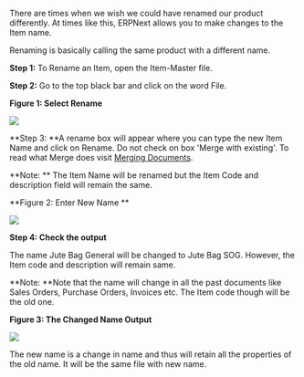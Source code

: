 There are times when we wish we could have renamed our product differently. At
times like this, ERPNext allows you to make changes to the Item name.

Renaming is basically calling the same product with a different name.

  

**Step 1:** To Rename an Item, open the Item-Master file.   

**Step 2:** Go to the top black bar and click on the word File.

  

**Figure 1: Select Rename**

![](assets/frappe_io/images/erpnext/rename-jute-bag-general.png)  

  

  

  

**Step 3: **A rename box will appear where you can type the new Item Name and click on Rename. Do not check on box 'Merge with existing'. To read what Merge does visit [Merging Documents](merging-documents).

  

**Note: ** The Item Name  will be renamed but the Item Code and description field will remain the same. 

  

**Figure 2: Enter New Name **

![](assets/frappe_io/images/erpnext/rename-jute-bag-sog.png)  

  

**Step 4: Check the output**

The name Jute Bag General will be changed to Jute Bag SOG. However, the Item
code and description will remain same.

**Note: **Note that the name will change in all the past documents like Sales Orders, Purchase Orders, Invoices etc. The Item code though will be the old one.

  

**Figure 3: The Changed Name Output**

![](assets/frappe_io/images/erpnext/rename-output.png)  

  

The new name is a change in name and thus will retain all the properties of
the old name. It will be the same file with new name.

  

  

  

  

